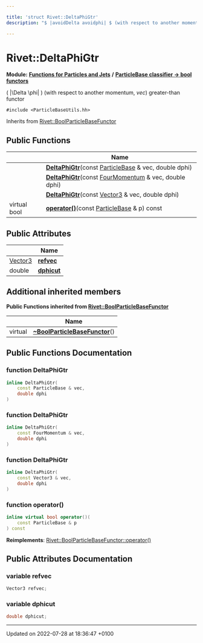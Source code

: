 ```yaml
---

title: 'struct Rivet::DeltaPhiGtr'
description: "$ |avoidDelta avoidphi| $ (with respect to another momentum, vec) greater-than functor "

---
```


# Rivet::DeltaPhiGtr

**Module:** **[Functions for Particles and Jets](/documentation/code/modules/group__particlebaseutils/)** **/** **[ParticleBase classifier -> bool functors](/documentation/code/modules/group__particlebasetutils__pb2bool/)**



\( |\Delta \phi| \) (with respect to another momentum, _vec_) greater-than functor 


`#include <ParticleBaseUtils.hh>`

Inherits from [Rivet::BoolParticleBaseFunctor](/documentation/code/classes/structrivet_1_1boolparticlebasefunctor/)

## Public Functions

|                | Name           |
| -------------- | -------------- |
| | **[DeltaPhiGtr](/documentation/code/modules/group__particlebaseutils/#function-deltaphigtr)**(const <a href="/documentation/code/classes/classrivet_1_1particlebase/">ParticleBase</a> & vec, double dphi) |
| | **[DeltaPhiGtr](/documentation/code/modules/group__particlebaseutils/#function-deltaphigtr)**(const <a href="/documentation/code/classes/classrivet_1_1fourmomentum/">FourMomentum</a> & vec, double dphi) |
| | **[DeltaPhiGtr](/documentation/code/modules/group__particlebaseutils/#function-deltaphigtr)**(const <a href="/documentation/code/classes/classrivet_1_1vector3/">Vector3</a> & vec, double dphi) |
| virtual bool | **[operator()](/documentation/code/modules/group__particlebaseutils/#function-operator())**(const <a href="/documentation/code/classes/classrivet_1_1particlebase/">ParticleBase</a> & p) const |

## Public Attributes

|                | Name           |
| -------------- | -------------- |
| <a href="/documentation/code/classes/classrivet_1_1vector3/">Vector3</a> | **[refvec](/documentation/code/modules/group__particlebaseutils/#variable-refvec)**  |
| double | **[dphicut](/documentation/code/modules/group__particlebaseutils/#variable-dphicut)**  |

## Additional inherited members

**Public Functions inherited from [Rivet::BoolParticleBaseFunctor](/documentation/code/classes/structrivet_1_1boolparticlebasefunctor/)**

|                | Name           |
| -------------- | -------------- |
| virtual | **[~BoolParticleBaseFunctor](/documentation/code/modules/group__particlebaseutils/#function-~boolparticlebasefunctor)**() |


## Public Functions Documentation

### function DeltaPhiGtr

```cpp
inline DeltaPhiGtr(
    const ParticleBase & vec,
    double dphi
)
```


### function DeltaPhiGtr

```cpp
inline DeltaPhiGtr(
    const FourMomentum & vec,
    double dphi
)
```


### function DeltaPhiGtr

```cpp
inline DeltaPhiGtr(
    const Vector3 & vec,
    double dphi
)
```


### function operator()

```cpp
inline virtual bool operator()(
    const ParticleBase & p
) const
```


**Reimplements**: [Rivet::BoolParticleBaseFunctor::operator()](/documentation/code/modules/group__particlebaseutils/#function-operator())


## Public Attributes Documentation

### variable refvec

```cpp
Vector3 refvec;
```


### variable dphicut

```cpp
double dphicut;
```


-------------------------------

Updated on 2022-07-28 at 18:36:47 +0100
